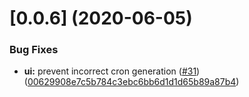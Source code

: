 # [0.0.6] (2020-06-05)

### Bug Fixes

* **ui:** prevent incorrect cron generation ([#31](https://github.com/BzenkoSergey/ng-cron/issues/31)) ([00629908e7c5b784c3ebc6bb6d1d1d65b89a87b4](https://github.com/BzenkoSergey/ng-cron/commit/00629908e7c5b784c3ebc6bb6d1d1d65b89a87b4))
